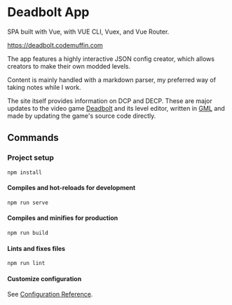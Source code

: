 # Deadbolt App

SPA built with Vue, with VUE CLI, Vuex, and Vue Router.

https://deadbolt.codemuffin.com

The app features a highly interactive JSON config creator, which allows creators to make their own modded levels.

Content is mainly handled with a markdown parser, my preferred way of taking notes while I work.

The site itself provides information on DCP and DECP. These are major updates to the video game [Deadbolt](https://store.steampowered.com/app/394970/DEADBOLT/) and its level editor, written in [GML](https://docs.yoyogames.com/index.html?page=source%2Fdadiospice%2F002_reference%2Findex.html) and made by updating the game's source code directly.

## Commands

### Project setup

    npm install

#### Compiles and hot-reloads for development

    npm run serve

#### Compiles and minifies for production

    npm run build

#### Lints and fixes files

    npm run lint

#### Customize configuration

See [Configuration Reference](https://cli.vuejs.org/config/).
